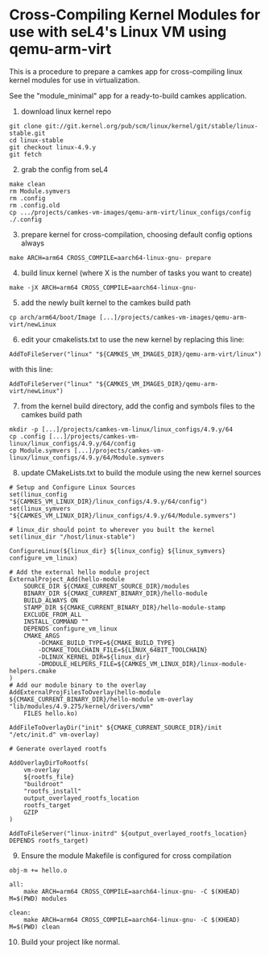 <!--
  Copyright 2021 Michael Neises

  SPDX-License-Identifier: BSD-2-Clause
-->
# Cross-Compiling Kernel Modules for use with seL4's Linux VM using qemu-arm-virt

This is a procedure to prepare a camkes app for cross-compiling linux kernel modules for use in virtualization.

See the "module_minimal" app for a ready-to-build camkes application.

1. download linux kernel repo
```
git clone git://git.kernel.org/pub/scm/linux/kernel/git/stable/linux-stable.git
cd linux-stable
git checkout linux-4.9.y
git fetch
```

2. grab the config from seL4
```
make clean
rm Module.symvers
rm .config
rm .config.old
cp .../projects/camkes-vm-images/qemu-arm-virt/linux_configs/config ./.config
```

3. prepare kernel for cross-compilation, choosing default config options always
```
make ARCH=arm64 CROSS_COMPILE=aarch64-linux-gnu- prepare
```

4. build linux kernel (where X is the number of tasks you want to create)
```
make -jX ARCH=arm64 CROSS_COMPILE=aarch64-linux-gnu-
```

5. add the newly built kernel to the camkes build path
```
cp arch/arm64/boot/Image [...]/projects/camkes-vm-images/qemu-arm-virt/newLinux
```

6. edit your cmakelists.txt to use the new kernel by replacing this line:
```
AddToFileServer("linux" "${CAMKES_VM_IMAGES_DIR}/qemu-arm-virt/linux")
```
with this line:
```
AddToFileServer("linux" "${CAMKES_VM_IMAGES_DIR}/qemu-arm-virt/newLinux")
```
7. from the kernel build directory, add the config and symbols files to the camkes build path
```
mkdir -p [...]/projects/camkes-vm-linux/linux_configs/4.9.y/64
cp .config [...]/projects/camkes-vm-linux/linux_configs/4.9.y/64/config
cp Module.symvers [...]/projects/camkes-vm-linux/linux_configs/4.9.y/64/Module.symvers
```

8. update CMakeLists.txt to build the module using the new kernel sources
```
# Setup and Configure Linux Sources
set(linux_config "${CAMKES_VM_LINUX_DIR}/linux_configs/4.9.y/64/config")
set(linux_symvers "${CAMKES_VM_LINUX_DIR}/linux_configs/4.9.y/64/Module.symvers")

# linux_dir should point to wherever you built the kernel
set(linux_dir "/host/linux-stable")

ConfigureLinux(${linux_dir} ${linux_config} ${linux_symvers} configure_vm_linux)

# Add the external hello module project
ExternalProject_Add(hello-module
    SOURCE_DIR ${CMAKE_CURRENT_SOURCE_DIR}/modules
    BINARY_DIR ${CMAKE_CURRENT_BINARY_DIR}/hello-module
    BUILD_ALWAYS ON
    STAMP_DIR ${CMAKE_CURRENT_BINARY_DIR}/hello-module-stamp
    EXCLUDE_FROM_ALL
    INSTALL_COMMAND ""
    DEPENDS configure_vm_linux
    CMAKE_ARGS
        -DCMAKE_BUILD_TYPE=${CMAKE_BUILD_TYPE}
        -DCMAKE_TOOLCHAIN_FILE=${LINUX_64BIT_TOOLCHAIN}
        -DLINUX_KERNEL_DIR=${linux_dir}
        -DMODULE_HELPERS_FILE=${CAMKES_VM_LINUX_DIR}/linux-module-helpers.cmake
)
# Add our module binary to the overlay
AddExternalProjFilesToOverlay(hello-module
${CMAKE_CURRENT_BINARY_DIR}/hello-module vm-overlay "lib/modules/4.9.275/kernel/drivers/vmm"
    FILES hello.ko)

AddFileToOverlayDir("init" ${CMAKE_CURRENT_SOURCE_DIR}/init "/etc/init.d" vm-overlay)

# Generate overlayed rootfs

AddOverlayDirToRootfs(
    vm-overlay
    ${rootfs_file}
    "buildroot"
    "rootfs_install"
    output_overlayed_rootfs_location
    rootfs_target
    GZIP
)

AddToFileServer("linux-initrd" ${output_overlayed_rootfs_location} DEPENDS rootfs_target)
```

9. Ensure the module Makefile is configured for cross compilation
```
obj-m += hello.o

all:
	make ARCH=arm64 CROSS_COMPILE=aarch64-linux-gnu- -C $(KHEAD) M=$(PWD) modules

clean:
	make ARCH=arm64 CROSS_COMPILE=aarch64-linux-gnu- -C $(KHEAD) M=$(PWD) clean

```

10. Build your project like normal.